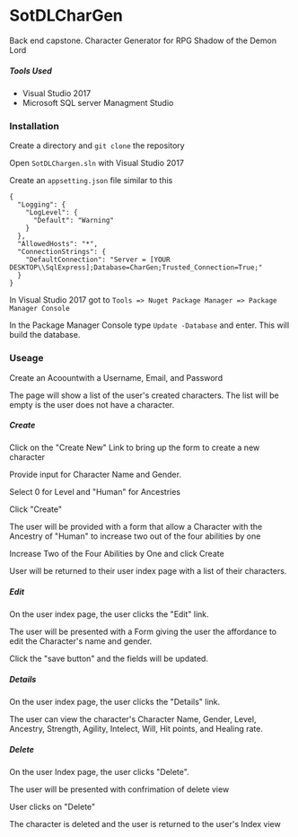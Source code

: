 # SotDLCharGen
Back end capstone.
Character Generator for RPG Shadow of the Demon Lord

##### Tools Used
- Visual Studio 2017
- Microsoft SQL server Managment Studio

### Installation

Create a directory and `git clone` the repository

Open `SotDLChargen.sln` with Visual Studio 2017

Create an `appsetting.json` file similar to this
```
{
  "Logging": {
    "LogLevel": {
      "Default": "Warning"
    }
  },
  "AllowedHosts": "*",
  "ConnectionStrings": {
    "DefaultConnection": "Server = [YOUR DESKTOP\\SqlExpress];Database=CharGen;Trusted_Connection=True;"
  }
}
```
In Visual Studio 2017 got to `Tools => Nuget Package Manager => Package Manager Console`

In the Package Manager Console type `Update -Database` and enter. This will build the database.

### Useage

Create an Acoountwith a Username, Email, and Password

The page will show a list of the user's created characters. The list will be empty is the user does not have a character.

##### Create

Click on the "Create New" Link to bring up the form to create a new character

Provide input for Character Name and Gender.

Select 0 for Level and "Human" for Ancestries

Click "Create"

The user will be provided with a form that allow a Character with the Ancestry of "Human" to increase two out of the four abilities by one

Increase Two of the Four Abilities by One and click Create

User will be returned to their user index page with a list of their characters.

##### Edit

On the user index page, the user clicks the "Edit" link.

The user will be presented with a Form giving the user the affordance to edit the Character's name and gender.

Click the "save button" and the fields will be updated.

##### Details

On the user index page, the user clicks the "Details" link.

The user can view the character's Character Name, Gender, Level, Ancestry, Strength, Agility, Intelect, Will, Hit points, and Healing rate.

##### Delete
On the user Index page, the user clicks "Delete".

The user will be presented with confrimation of delete view

User clicks on "Delete"

The character is deleted and the user is returned to the user's Index view



